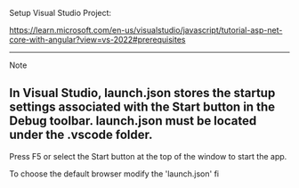 Setup Visual Studio Project:

https://learn.microsoft.com/en-us/visualstudio/javascript/tutorial-asp-net-core-with-angular?view=vs-2022#prerequisites

----------------------------------------------------------------
 Note

In Visual Studio, launch.json stores the startup settings associated with the Start button in the Debug toolbar. launch.json must be located under the .vscode folder.
----------------------------------------------------------------

Press F5 or select the Start button at the top of the window to start the app.

To choose the default browser modify the 'launch.json' fi

